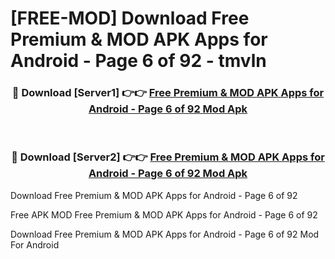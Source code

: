 # [FREE-MOD] Download Free Premium & MOD APK Apps for Android - Page 6 of 92 - tmvln


<div align="center">
<h3>🔴 Download [Server1] 👉👉 <a href="https://apk-comot.site?title=Free_Premium_&_MOD_APK_Apps_for_Android_-_Page_6_of_92">Free Premium & MOD APK Apps for Android - Page 6 of 92 Mod Apk</a></h3><br>

<h3>🔴 Download [Server2] 👉👉 <a href="https://apk-comot.site?title=Free_Premium_&_MOD_APK_Apps_for_Android_-_Page_6_of_92">Free Premium & MOD APK Apps for Android - Page 6 of 92 Mod Apk</a></h3>
</div>



Download Free Premium & MOD APK Apps for Android - Page 6 of 92 

Free APK MOD Free Premium & MOD APK Apps for Android - Page 6 of 92 

Download Free Premium & MOD APK Apps for Android - Page 6 of 92 Mod For Android
